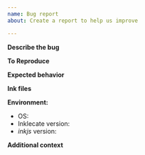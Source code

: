 ```yaml
---
name: Bug report
about: Create a report to help us improve

---
```


**Describe the bug**
<!-- A clear and concise description of what the bug is. -->

**To Reproduce**
<!-- Steps to reproduce the behavior -->

**Expected behavior**
<!-- A clear and concise description of what you expected to happen. -->

**Ink files**
<!-- If applicable, add ink files to help us reproduce your problem. -->

**Environment:**
 - OS: <!-- e.g. Windows / macOS / Linux Distribution -->
 - Inklecate version: <!-- e.g. 0.8.3 -->
 - _inkjs_ version: <!-- e.g. 0.1.0-->

**Additional context**
<!-- Add any other context about the problem here. -->
